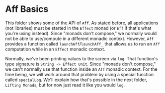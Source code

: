 # Aff Basics

This folder shows some of the API of `Aff`. As stated before, all applications (not libraries) must be started in the `Effect` monad (or `Eff` if that's what you're using instead). Since "monads don't compose," we normally would not be able to use/compute in a different monadic context. However, `Aff` provides a function called `launchAff`/`launchAff_` that allows us to run an `Aff` computation while in an `Effect` monadic context.

Normally, we've been printing values to the screen via `log`. That function's type signature is `String -> Effect Unit`. Since "monads don't compose," we can't normally use that function inside an `Aff` monadic context. For the time being, we will work around that problem by using a special function called `specialLog`. We'll explain how that's possible in the next folder, `Lifting Monads`, but for now just read it like you would `log`.
